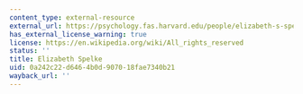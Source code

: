 ```yaml
---
content_type: external-resource
external_url: https://psychology.fas.harvard.edu/people/elizabeth-s-spelke
has_external_license_warning: true
license: https://en.wikipedia.org/wiki/All_rights_reserved
status: ''
title: Elizabeth Spelke
uid: 0a242c22-d646-4b0d-9070-18fae7340b21
wayback_url: ''
---
```

